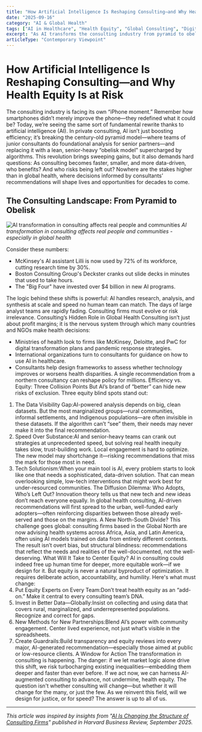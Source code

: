 ```yaml
---
title: "How Artificial Intelligence Is Reshaping Consulting—and Why Health Equity Is at Risk"
date: "2025-09-16"
category: "AI & Global Health"
tags: ["AI in Healthcare", "Health Equity", "Global Consulting", "Digital Transformation", "Healthcare Policy", "Technology Ethics"]
excerpt: "As AI transforms the consulting industry from pyramid to obelisk model, health equity hangs in the balance. How the race for efficiency could leave the world's most vulnerable populations further behind."
articleType: "Contemporary Viewpoint"
---
```


# How Artificial Intelligence Is Reshaping Consulting—and Why Health Equity Is at Risk
The consulting industry is facing its own “iPhone moment.” Remember how smartphones didn’t merely improve the phone—they redefined what it could be? Today, we’re seeing the same sort of fundamental rewrite thanks to artificial intelligence (AI). In private consulting, AI isn’t just boosting efficiency; it’s breaking the century-old pyramid model—where teams of junior consultants do foundational analysis for senior partners—and replacing it with a lean, senior-heavy “obelisk model” supercharged by algorithms.
This revolution brings sweeping gains, but it also demands hard questions: As consulting becomes faster, smaller, and more data-driven, who benefits? And who risks being left out? Nowhere are the stakes higher than in global health, where decisions informed by consultants’ recommendations will shape lives and opportunities for decades to come.
## The Consulting Landscape: From Pyramid to Obelisk

![AI transformation in consulting affects real people and communities](/images/silhouette-microchip-woman.png)
*AI transformation in consulting affects real people and communities - especially in global health*

Consider these numbers:
- McKinsey's AI assistant Lilli is now used by 72% of its workforce, cutting research time by 30%.
- Boston Consulting Group's Deckster cranks out slide decks in minutes that used to take hours.
- The "Big Four" have invested over $4 billion in new AI programs.

<ConsultingTransformationViz />

The logic behind these shifts is powerful: AI handles research, analysis, and synthesis at scale and speed no human team can match. The days of large analyst teams are rapidly fading. Consulting firms must evolve or risk irrelevance.
Consulting’s Hidden Role in Global Health
Consulting isn’t just about profit margins; it is the nervous system through which many countries and NGOs make health decisions:
- Ministries of health look to firms like McKinsey, Deloitte, and PwC for digital transformation plans and pandemic response strategies.
- International organizations turn to consultants for guidance on how to use AI in healthcare.
- Consultants help design frameworks to assess whether technology improves or worsens health disparities.
A single recommendation from a northern consultancy can reshape policy for millions.
Efficiency vs. Equity: Three Collision Points
But AI’s brand of “better” can hide new risks of exclusion. Three equity blind spots stand out:
1. The Data Visibility Gap:AI-powered analysis depends on big, clean datasets. But the most marginalized groups—rural communities, informal settlements, and Indigenous populations—are often invisible in these datasets. If the algorithm can’t “see” them, their needs may never make it into the final recommendation.
2. Speed Over Substance:AI and senior-heavy teams can crank out strategies at unprecedented speed, but solving real health inequity takes slow, trust-building work. Local engagement is hard to optimize. The new model may shortchange it—risking recommendations that miss the mark for those most in need.
3. Tech Solutionism:When your main tool is AI, every problem starts to look like one that needs a sophisticated, data-driven solution. That can mean overlooking simple, low-tech interventions that might work best for under-resourced communities.
The Diffusion Dilemma: Who Adopts, Who’s Left Out?
Innovation theory tells us that new tech and new ideas don’t reach everyone equally. In global health consulting, AI-driven recommendations will first spread to the urban, well-funded early adopters—often reinforcing disparities between those already well-served and those on the margins.
A New North-South Divide?
This challenge goes global: consulting firms based in the Global North are now advising health systems across Africa, Asia, and Latin America, often using AI models trained on data from entirely different contexts. The result isn’t overt bias, but structural blindness: recommendations that reflect the needs and realities of the well-documented, not the well-deserving.
What Will It Take to Center Equity?
AI in consulting could indeed free up human time for deeper, more equitable work—if we design for it. But equity is never a natural byproduct of optimization. It requires deliberate action, accountability, and humility.
Here's what must change:
1. Put Equity Experts on Every Team:Don’t treat health equity as an “add-on.” Make it central to every consulting team’s DNA.
2. Invest in Better Data—Globally:Insist on collecting and using data that covers rural, marginalized, and underrepresented populations. Recognize and correct for gaps.
3. New Methods for New Partnerships:Blend AI’s power with community engagement. Center lived experience, not just what’s visible in the spreadsheets.
4. Create Guardrails:Build transparency and equity reviews into every major, AI-generated recommendation—especially those aimed at public or low-resource clients.
A Window for Action
The transformation in consulting is happening. The danger: if we let market logic alone drive this shift, we risk turbocharging existing inequalities—embedding them deeper and faster than ever before. If we act now, we can harness AI-augmented consulting to advance, not undermine, health equity.
The question isn't whether consulting will change—but whether it will change for the many, or just the few. As we reinvent this field, will we design for justice, or for speed? The answer is up to all of us.

---

*This article was inspired by insights from "[AI Is Changing the Structure of Consulting Firms](https://hbr.org/2025/09/ai-is-changing-the-structure-of-consulting-firms?deliveryName=NL_WeeklyHotlist_20250915)" published in Harvard Business Review, September 2025.*